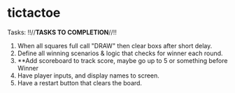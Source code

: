 # tictactoe

Tasks:
!!//**TASKS TO COMPLETION**//!!
1. When all squares full call "DRAW" then clear boxs after short delay.
2. Define all winning scenarios & logic that checks for winner each round.
3. **Add scoreboard to track score, maybe go up to 5 or something before Winner
4. Have player inputs, and display names to screen.
5. Have a restart button that clears the board.